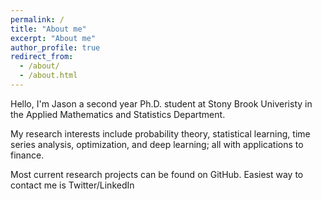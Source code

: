 ```yaml
---
permalink: /
title: "About me"
excerpt: "About me"
author_profile: true
redirect_from: 
  - /about/
  - /about.html
---
```




Hello, I'm Jason a second year Ph.D. student at Stony Brook Univeristy in the Applied Mathematics and Statistics Department. 


My research interests include probability theory, statistical learning, time series analysis, optimization, and deep learning; all with applications to finance.


Most current research projects can be found on GitHub. Easiest way to contact me is Twitter/LinkedIn

